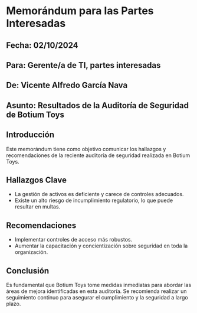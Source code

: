 # Memorándum para las Partes Interesadas

## Fecha: 02/10/2024

## Para: Gerente/a de TI, partes interesadas

## De: Vicente Alfredo García Nava

## Asunto: Resultados de la Auditoría de Seguridad de Botium Toys

## Introducción
Este memorándum tiene como objetivo comunicar los hallazgos y recomendaciones de la reciente auditoría de seguridad realizada en Botium Toys.

## Hallazgos Clave
- La gestión de activos es deficiente y carece de controles adecuados.
- Existe un alto riesgo de incumplimiento regulatorio, lo que puede resultar en multas.

## Recomendaciones
- Implementar controles de acceso más robustos.
- Aumentar la capacitación y concientización sobre seguridad en toda la organización.

## Conclusión
Es fundamental que Botium Toys tome medidas inmediatas para abordar las áreas de mejora identificadas en esta auditoría. Se recomienda realizar un seguimiento continuo para asegurar el cumplimiento y la seguridad a largo plazo.
